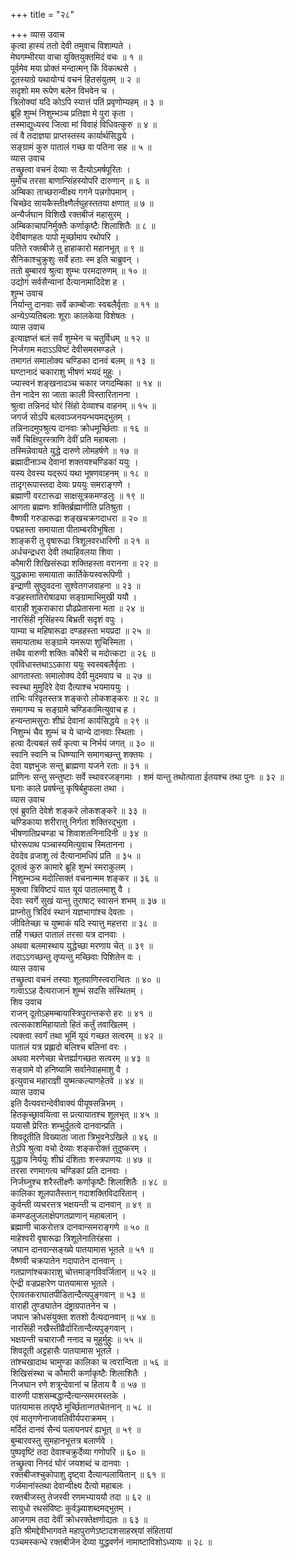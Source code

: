 +++
title = "२८"

+++
व्यास उवाच  
कृत्वा हास्यं ततो देवी तमुवाच विशाम्पते ।  
मेघगम्भीरया वाचा युक्तियुक्तमिदं वचः ॥ १ ॥  
पूर्वमेव मया प्रोक्तं मन्दात्मन् किं विकत्थसे ।  
दूतस्याग्रे यथायोग्यं वचनं हितसंयुतम् ॥ २ ॥  
सदृशो मम रूपेण बलेन विभवेन च ।  
त्रिलोक्यां यदि कोऽपि स्यात्तं पतिं प्रवृणोम्यहम् ॥ ३ ॥  
ब्रूहि शुम्भं निशुम्भञ्च प्रतिज्ञा मे पुरा कृता ।  
तस्माद्युध्यस्व जित्वा मां विवाहं विधिवत्कुरु ॥ ४ ॥  
त्वं वै तदाज्ञया प्राप्तस्तस्य कार्यार्थसिद्धये ।  
सङ्ग्रामं कुरु पातालं गच्छ वा पतिना सह ॥ ५ ॥  
व्यास उवाच  
तच्छ्रुत्वा वचनं देव्याः स दैत्योऽमर्षपूरितः ।  
मुमोच तरसा बाणान्सिंहस्योपरि दारुणान् ॥ ६ ॥  
अम्बिका ताच्छरान्वीक्ष्य गगने पन्नगोपमान् ।  
चिच्छेद सायकैस्तीक्ष्णैर्लघुहस्ततया क्षणात् ॥ ७ ॥  
अन्यैर्जघान विशिखै रक्तबीजं महासुरम् ।  
अम्बिकाचापनिर्मुक्तैः कर्णाकृष्टैः शिलाशितैः ॥ ८ ॥  
देवीबाणहतः पापो मूर्च्छामाप रथोपरि ।  
पतिते रक्तबीजे तु हाहाकारो महानभूत् ॥ ९ ॥  
सैनिकाश्चुक्रुशुः सर्वे हताः स्म इति चाब्रुवन् ।  
ततो बुम्बारवं श्रुत्वा शुम्भः परमदारुणम् ॥ १० ॥  
उद्योगं सर्वसैन्यानां दैत्यानामादिदेश ह ।  
शुम्भ उवाच  
निर्यान्तु दानवाः सर्वे काम्बोजाः स्वबलैर्वृताः ॥ ११ ॥  
अन्येऽप्यतिबलाः शूराः कालकेया विशेषतः ।  
व्यास उवाच  
इत्याज्ञप्तं बलं सर्वं शुम्भेन च चतुर्विधम् ॥ १२ ॥  
निर्जगाम मदाऽऽविष्टं देवीसमरमण्डले ।  
तमागतं समालोक्य चण्डिका दानवं बलम् ॥ १३ ॥  
घण्टानादं चकाराशु भीषणं भयदं मुहुः ।  
ज्यास्वनं शङ्खनादञ्च चकार जगदम्बिका ॥ १४ ॥  
तेन नादेन सा जाता काली विस्तारितानना ।  
श्रुत्वा तन्निनदं घोरं सिंहो देव्याश्च वाहनम् ॥ १५ ॥  
जगर्ज सोऽपि बलवाञ्जनयन्भयमद्‌भुतम् ।  
तन्निनादमुपश्रुत्य दानवाः क्रोधमूर्च्छिताः ॥ १६ ॥  
सर्वे चिक्षिपुरस्त्राणि देवीं प्रति महाबलाः ।  
तस्मिन्नेवायते युद्धे दारुणे लोमहर्षणे ॥ १७ ॥  
ब्रह्मादीनाञ्च देवानां शक्तयश्चण्डिकां ययुः ।  
यस्य देवस्य यद्‌रूपं यथा भूषणवाहनम् ॥ १८ ॥  
तादृग्‌रूपास्तदा देव्यः प्रययुः समराङ्गणे ।  
ब्रह्माणी वरटारूढा साक्षसूत्रकमण्डलुः ॥ १९ ॥  
आगता ब्रह्मणः शक्तिर्ब्रह्माणीति प्रतिश्रुता ।  
वैष्णवी गरुडारूढा शङ्खचक्रगदाधरा ॥ २० ॥  
पद्महस्ता समायाता पीताम्बरविभूषिता ।  
शाङ्करी तु वृषारूढा त्रिशूलवरधारिणी ॥ २१ ॥  
अर्धचन्द्रधरा देवी तथाहिवलया शिवा ।  
कौमारी शिखिसंरूढा शक्तिहस्ता वरानना ॥ २२ ॥  
युद्धकामा समायाता कार्तिकेयस्वरूपिणी ।  
इन्द्राणी सुष्ठुवदना सुश्वेतगजवाहना ॥ २३ ॥  
वज्रहस्तातिरोषाढ्या सङ्ग्रामाभिमुखी ययौ ।  
वाराही शूकराकारा प्रौढप्रेतासना मता ॥ २४ ॥  
नारसिंही नृसिंहस्य बिभ्रती सदृशं वपुः ।  
याम्या च महिषारूढा दण्डहस्ता भयप्रदा ॥ २५ ॥  
समायाताथ सङ्ग्रामे यमरूपा शुचिस्मिता ।  
तथैव वारुणी शक्तिः कौबेरी च मदोत्कटा ॥ २६ ॥  
एवंविधास्तथाऽऽकारा ययुः स्वस्वबलैर्वृताः ।  
आगतास्ताः समालोक्य देवी मुदमवाप च ॥ २७ ॥  
स्वस्था मुमुदिरे देवा दैत्याश्च भयमाययुः ।  
ताभिः परिवृतस्तत्र शङ्करो लोकशङ्करः ॥ २८ ॥  
समागम्य च सङ्ग्रामे चण्डिकामित्युवाच ह ।  
हन्यन्तामसुराः शीघ्रं देवानां कार्यसिद्धये ॥ २९ ॥  
निशुम्भं चैव शुम्भं च ये चान्ये दानवाः स्थिताः ।  
हत्वा दैत्यबलं सर्वं कृत्वा च निर्भयं जगत् ॥ ३० ॥  
स्वानि स्वानि च धिष्ण्यानि समागच्छन्तु शक्तयः ।  
देवा यज्ञभुजः सन्तु ब्राह्मणा यजने रताः ॥ ३१ ॥  
प्राणिनः सन्तु सन्तुष्टाः सर्वे स्थावरजङ्गमाः ।
शमं यान्तु तथोत्पाता ईतयश्च तथा पुनः ॥ ३२ ॥  
घनाः काले प्रवर्षन्तु कृषिर्बहुफला तथा ।  
व्यास उवाच  
एवं ब्रुवति देवेशे शङ्करे लोकशङ्करे ॥ ३३ ॥  
चण्डिकाया शरीरात्तु निर्गता शक्तिरद्‌भुता ।  
भीषणातिप्रचण्डा च शिवाशतनिनादिनी ॥ ३४ ॥  
घोररूपाथ पञ्चास्यमित्युवाच स्मितानना ।  
देवदेव व्रजाशु त्वं दैत्यानामधिपं प्रति ॥ ३५ ॥  
दूतत्वं कुरु कामारे ब्रूहि शुम्भं स्मराकुलम् ।  
निशुम्भञ्च मदोत्सिक्तं वचनान्मम शङ्कर ॥ ३६ ॥  
मुक्त्वा त्रिविष्टपं यात यूयं पातालमाशु वै ।  
देवाः स्वर्गे सुखं यान्तु तुराषाट् स्वासनं शभम् ॥ ३७ ॥  
प्राप्नोतु त्रिदिवं स्थानं यज्ञभागांश्च देवताः ।  
जीवितेच्छा च युष्माकं यदि स्यात्तु महत्तरा ॥ ३८ ॥  
तर्हि गच्छत पातालं तरसा यत्र दानवाः ।  
अथवा बलमास्थाय युद्धेच्छा मरणाय चेत् ॥ ३९ ॥  
तदाऽऽगच्छन्तु तृप्यन्तु मच्छिवाः पिशितेन वः ।  
व्यास उवाच  
तच्छ्रुत्वा वचनं तस्याः शूलपाणिस्त्वरान्वितः ॥ ४० ॥  
गत्वाऽऽह दैत्यराजानं शुम्भं सदसि संस्थितम् ।  
शिव उवाच  
राजन् दूतोऽहमम्बायास्त्रिपुरान्तकरो हरः ॥ ४१ ॥  
त्वत्सकाशमिहायातो हितं कर्तुं तवाखिलम् ।  
त्यक्त्वा स्वर्गं तथा भूमिं यूयं गच्छत सत्वरम् ॥ ४२ ॥  
पातालं यत्र प्रह्लादो बलिश्च बलिनां वरः ।  
अथवा मरणेच्छा चेत्तर्ह्यागच्छत सत्वरम् ॥ ४३ ॥  
सङ्ग्रामे वो हनिष्यामि सर्वानेवाहमाशु वै ।  
इत्युवाच महाराज्ञी युष्मत्कल्याणहेतवे ॥ ४४ ॥  
व्यास उवाच  
इति दैत्यवरान्देवीवाक्यं पीयूषसन्निभम् ।  
हितकृच्छ्रावयित्वा स प्रत्यायातश्च शूलभृत् ॥ ४५ ॥  
ययासौ प्रेरितः शम्भुर्दूतत्वे दानवान्प्रति ।  
शिवदूतीति विख्याता जाता त्रिभुवनेऽखिले ॥ ४६ ॥  
तेऽपि श्रुत्वा वचो देव्याः शङ्करोक्तं तुदुष्करम् ।  
युद्धाय निर्ययुः शीघ्रं दंशिताः शस्त्रपाणयः ॥ ४७ ॥  
तरसा रणमागत्य चण्डिकां प्रति दानवाः ।  
निर्जघ्नुश्च शरैस्तीक्ष्णैः कर्णाकृष्टैः शिलाशितैः ॥ ४८ ॥  
कालिका शूलपातैस्तान् गदाशक्तिविदारितान् ।  
कुर्वन्ती व्यचरत्तत्र भक्षयन्ती च दानवान् ॥ ४९ ॥  
कमण्डलुजलाक्षेपगतप्राणान् महाबलान् ।  
ब्रह्माणी चाकरोत्तत्र दानवान्समराङ्गणे ॥ ५० ॥  
माहेश्वरी वृषारूढा त्रिशूलेनातिरंहसा ।  
जघान दानवान्सङ्ख्ये पातयामास भूतले ॥ ५१ ॥  
वैष्णवी चक्रपातेन गदापातेन दानवान् ।  
गतप्राणांश्चकाराशु चोत्तमाङ्गविवर्जितान् ॥ ५२ ॥  
ऐन्द्री वज्रप्रहारेण पातयामास भूतले ।  
ऐरावतकराघातपीडितान्दैत्यपुङ्गवान् ॥ ५३ ॥  
वाराही तुण्डघातेन दंष्ट्राग्रपातनेन च ।  
जघान क्रोधसंयुक्ता शतशो दैत्यदानवान् ॥ ५४ ॥  
नारसिंही नखैस्तीव्रैर्दारितान्दैत्यपुङ्गवान् ।  
भक्षयन्ती चचाराजौ ननाद च मुहुर्मुहुः ॥ ५५ ॥  
शिवदूती अट्टहासैः पातयामास भूतले ।  
तांश्चखादाथ चामुण्डा कालिका च त्वरान्विता ॥ ५६ ॥  
शिखिसंस्था च कौमारी कर्णाकृष्टैः शिलाशितैः ।  
निजघान रणे शत्रून्देवानां च हिताय वै ॥ ५७ ॥  
वारुणी पाशसम्बद्धान्दैत्यान्समरमस्तके ।  
पातयामास तत्पृष्ठे मूर्च्छितान्गतचेतनान् ॥ ५८ ॥  
एवं मातृगणेनाजावतिवीर्यपराक्रमम् ।  
मर्दितं दानवं सैन्यं पलायनपरं ह्यभूत् ॥ ५९ ॥  
बुम्बारवस्तु सुमहानभूत्तत्र बलार्णवे ।  
पुष्पवृष्टिं तदा देवाश्चक्रुर्देव्या गणोपरि ॥ ६० ॥  
तच्छ्रुत्वा निनदं घोरं जयशब्दं च दानवाः ।  
रक्तबीजश्चुकोपाशु दृष्ट्वा दैत्यान्पलायितान् ॥ ६१ ॥  
गर्जमानांस्तथा देवान्वीक्ष्य दैत्यो महाबलः ।  
रक्तबीजस्तु तेजस्वी रणमभ्याययौ तदा ॥ ६२ ॥  
सायुधो रथसंविष्टः कुर्वञ्ज्याशब्दमद्‌भुतम् ।  
आजगाम तदा देवीं क्रोधरक्तेक्षणोद्यतः ॥ ६३ ॥  
इति श्रीमद्देवीभागवते महापुराणेऽष्टादशसाहस्र्यां संहितायां  
पञ्चमस्कन्धे रक्तबीजेन देव्या युद्धवर्णनं नामाष्टाविशोऽध्यायः ॥ २८ ॥
